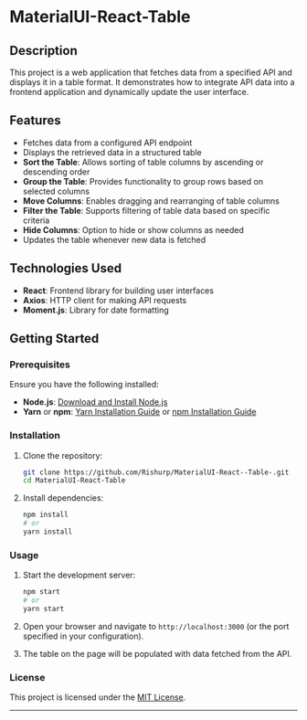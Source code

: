 

# MaterialUI-React-Table

## Description

This project is a web application that fetches data from a specified API and displays it in a table format. It demonstrates how to integrate API data into a frontend application and dynamically update the user interface.

## Features

- Fetches data from a configured API endpoint
- Displays the retrieved data in a structured table
- **Sort the Table**: Allows sorting of table columns by ascending or descending order
- **Group the Table**: Provides functionality to group rows based on selected columns
- **Move Columns**: Enables dragging and rearranging of table columns
- **Filter the Table**: Supports filtering of table data based on specific criteria
- **Hide Columns**: Option to hide or show columns as needed
- Updates the table whenever new data is fetched


## Technologies Used

- **React**: Frontend library for building user interfaces
- **Axios**: HTTP client for making API requests
- **Moment.js**: Library for date formatting


## Getting Started

### Prerequisites

Ensure you have the following installed:

- **Node.js**: [Download and Install Node.js](https://nodejs.org/)
- **Yarn** or **npm**: [Yarn Installation Guide](https://classic.yarnpkg.com/en/docs/install/) or [npm Installation Guide](https://www.npmjs.com/get-npm)

### Installation

1. Clone the repository:

   ```sh
   git clone https://github.com/Rishurp/MaterialUI-React--Table-.git
   cd MaterialUI-React-Table
   ```

2. Install dependencies:

   ```sh
   npm install
   # or
   yarn install
   ```

### Usage

1. Start the development server:

   ```sh
   npm start
   # or
   yarn start
   ```

2. Open your browser and navigate to `http://localhost:3000` (or the port specified in your configuration).

3. The table on the page will be populated with data fetched from the API.


### License

This project is licensed under the [MIT License](LICENSE).

---


